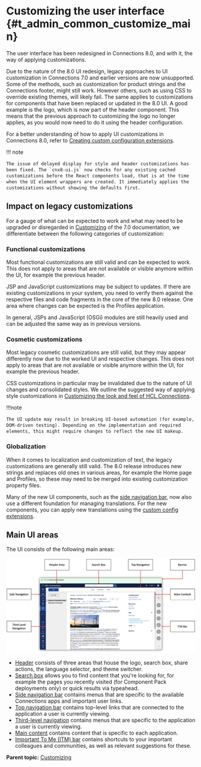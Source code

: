 # Customizing the user interface {#t_admin_common_customize_main}

The user interface has been redesigned in Connections 8.0, and with it, the way of applying customizations.

Due to the nature of the 8.0 UI redesign, legacy approaches to UI customization in Connections 7.0 and earlier versions are now unsupported. Some of the methods, such as customization for product strings and the Connections footer, might still work. However others, such as using CSS to override existing themes, will likely fail. The same applies to customizations for components that have been replaced or updated in the 8.0 UI. A good example is the logo, which is now part of the header component. This means that the previous approach to customizing the logo no longer applies, as you would now need to do it using the header configuration. 

For a better understanding of how to apply UI customizations in Connections 8.0, refer to [Creating custom configuration extensions](creating-custom-config-extensions.md).

!!! note

    The issue of delayed display for style and header customizations has been fixed. The `cnx8-ui.js` now checks for any existing cached customizations before the React components load, that is at the time when the UI element wrappers are created. It immediately applies the customizations without showing the defaults first.

## Impact on legacy customizations

For a gauge of what can be expected to work and what may need to be upgraded or disregarded in [Customizing](https://help.hcltechsw.com/connections/v7/admin/customize/c_customize_overview.html) of the 7.0 documentation, we differentiate between the following categories of customization:

### Functional customizations

Most functional customizations are still valid and can be expected to work. This does not apply to areas that are not available or visible anymore within the UI, for example the previous header. 

JSP and JavaScript customizations may be subject to updates. If there are existing customizations in your system, you need to verify them against the respective files and code fragments in the core of the new 8.0 release. One area where changes can be expected is the Profiles application.

In general, JSPs and JavaScript (OSGi) modules are still heavily used and can be adjusted the same way as in previous versions.

### Cosmetic customizations

Most legacy cosmetic customizations are still valid, but they may appear differently now due to the worked UI and respective changes. This does not apply to areas that are not available or visible anymore within the UI, for example the previous header. 

CSS customizations in particular may be invalidated due to the nature of UI changes and consolidated styles. We outline the suggested way of applying style customizations in [Customizing the look and feel of HCL Connections](customizing-look-and-feel.md).

!!!note

    The UI update may result in breaking UI-based automation (for example, DOM-driven testing). Depending on the implementation and required elements, this might require changes to reflect the new UI makeup. 

### Globalization

When it comes to localization and customization of text, the legacy customizations are generally still valid. The 8.0 release introduces new strings and replaces old ones in various areas, for example the Home page and Profiles, so these may need to be merged into existing customization property files.

Many of the new UI components, such as the [side navigation bar](customizing-side-navigation.md), now also use a different foundation for managing translations. For the new components, you can apply new translations using the [custom config extensions](creating-custom-config-extensions.md).

## Main UI areas

The UI consists of the following main areas:

![Image](images/main-areas-overview.png)

- [Header](customizing-header.md) consists of three areas that house the logo, search box, share actions, the language selector, and theme switcher.
- [Search box](customizing-search.md) allows you to find content that you're looking for, for example the pages you recently visited (for Component Pack deployments only) or quick results via typeahead. 
- [Side navigation bar](customizing-side-navigation.md) contains menus that are specific to the available Connections apps and important user links.
- [Top navigation bar](customizing-navigation.md) contains top-level links that are connected to the application a user is currently viewing.
- [Third-level navigation](customizing-navigation.md) contains menus that are specific to the application a user is currently viewing.
- [Main content](customizing-main-content.md) contains content that is specific to each application.
- [Important To Me (ITM) bar](customizing-itm.md) contains shortcuts to your important colleagues and communities, as well as relevant suggestions for these.


**Parent topic:** [Customizing](../customize/c_customize_overview.md)